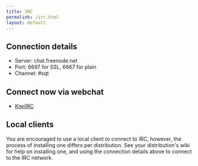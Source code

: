 ```yaml
---
title: IRC
permalink: /irc.html
layout: default
---
```


## Connection details
* Server: chat.freenode.net
* Port: 6697 for SSL, 6667 for plain
* Channel: #sqt

## Connect now via webchat
- [KiwiIRC](https://kiwiirc.com/client/irc.freenode.net/flt)

## Local clients
You are encouraged to use a local client to connect to IRC, however, the
process of installing one differs per distribution. See your distribution's
wiki for help on installing one, and using the connection details above to
connect to the IRC network.

